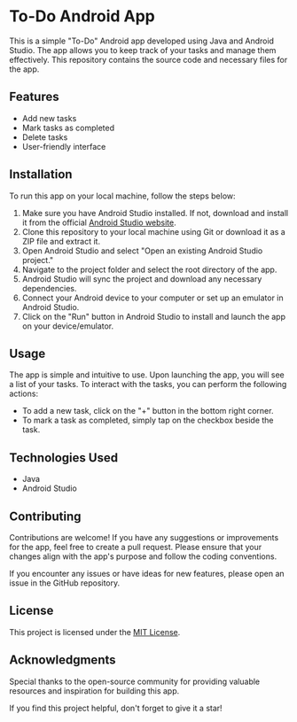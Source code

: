 # To-Do Android App

This is a simple "To-Do" Android app developed using Java and Android Studio. The app allows you to keep track of your tasks and manage them effectively. This repository contains the source code and necessary files for the app.

## Features

- Add new tasks
- Mark tasks as completed
- Delete tasks
- User-friendly interface

## Installation

To run this app on your local machine, follow the steps below:

1. Make sure you have Android Studio installed. If not, download and install it from the official [Android Studio website](https://developer.android.com/studio).
2. Clone this repository to your local machine using Git or download it as a ZIP file and extract it.
3. Open Android Studio and select "Open an existing Android Studio project."
4. Navigate to the project folder and select the root directory of the app.
5. Android Studio will sync the project and download any necessary dependencies.
6. Connect your Android device to your computer or set up an emulator in Android Studio.
7. Click on the "Run" button in Android Studio to install and launch the app on your device/emulator.

## Usage

The app is simple and intuitive to use. Upon launching the app, you will see a list of your tasks. To interact with the tasks, you can perform the following actions:

- To add a new task, click on the "+" button in the bottom right corner. 
- To mark a task as completed, simply tap on the checkbox beside the task.

## Technologies Used

- Java
- Android Studio

## Contributing

Contributions are welcome! If you have any suggestions or improvements for the app, feel free to create a pull request. Please ensure that your changes align with the app's purpose and follow the coding conventions.

If you encounter any issues or have ideas for new features, please open an issue in the GitHub repository.

## License

This project is licensed under the [MIT License](LICENSE).

## Acknowledgments

Special thanks to the open-source community for providing valuable resources and inspiration for building this app.

If you find this project helpful, don't forget to give it a star!
